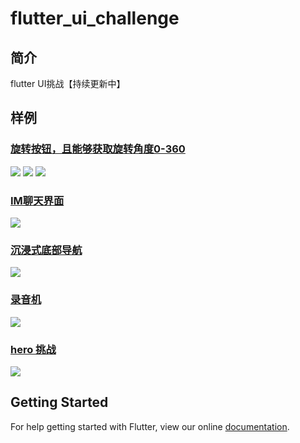 # flutter_ui_challenge
## 简介
flutter UI挑战【持续更新中】
## 样例
### [旋转按钮，且能够获取旋转角度0-360](https://github.com/OpenFlutter/Flutter-Notebook/blob/master/mecury_project/example/animation_challenge/lib/widgets/rotating_bar.dart)
![](https://user-gold-cdn.xitu.io/2018/12/22/167d4ab0e4d74da0?w=317&h=568&f=gif&s=119730)
![](https://user-gold-cdn.xitu.io/2018/12/22/167d4ab39fcf9fd1?w=321&h=572&f=gif&s=102126)
![](https://user-gold-cdn.xitu.io/2018/12/22/167d4ab7a4e29164?w=318&h=567&f=gif&s=110184)
### [IM聊天界面](https://github.com/OpenFlutter/Flutter-Notebook/blob/master/mecury_project/example/animation_challenge/lib/screens/im_demo.dart)
![](https://user-gold-cdn.xitu.io/2018/11/20/1672cceb8d401ee1?w=319&h=567&f=gif&s=718407)
### [沉浸式底部导航](https://github.com/OpenFlutter/Flutter-Notebook/blob/master/mecury_project/example/animation_challenge/lib/screens/hide_bottom_bar.dart)
![](https://user-gold-cdn.xitu.io/2018/11/1/166cf1abaa9bcbea?w=365&h=740&f=gif&s=1490960)
### [录音机](https://github.com/OpenFlutter/Flutter-Notebook/blob/master/mecury_project/example/animation_challenge/lib/screens/audio_screen.dart)
![](https://user-gold-cdn.xitu.io/2018/11/2/166d3724dd1a65ff?w=370&h=747&f=gif&s=243515)
### [hero 挑战](https://github.com/OpenFlutter/Flutter-Notebook/blob/master/mecury_project/example/animation_challenge/lib/screens/hero_demo.dart)
![](https://user-gold-cdn.xitu.io/2018/10/2/1663447ee1fde5a2?w=355&h=636&f=gif&s=747675)
## Getting Started

For help getting started with Flutter, view our online
[documentation](https://flutter.io/).
